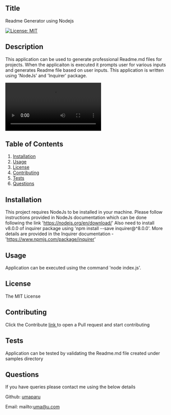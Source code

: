 
  ## Title
  Readme Generator using Nodejs  

  [![License: MIT](https://img.shields.io/badge/License-MIT-yellow.svg)](https://opensource.org/licenses/MIT)
  
  ## Description 
  This application can be used to generate professional Readme.md files for projects. When the applicaiton is executed it prompts user for various inputs and generates Readme file based on user inputs. This application is written using 'NodeJs' and 'Inquirer' package.

     
![Readme generator Video.](video/readme-uma.mp4)
  
  ## Table of Contents
  1. [Installation](#Installation)
  2. [Usage](#Usage)
  3. [License](#License)
  4. [Contributing](#Contributing)
  5. [Tests](#Tests)
  6. [Questions](#Questions)
  
  ## Installation
  This project requires NodeJs to be installed in your machine. Please follow instructions provided in NodeJs documentation which can be done following the link 'https://nodejs.org/en/download/'   Also need to install v8.0.0 of inquirer package using 'npm install --save inquirer@^8.0.0'. More details are provided in the Inquirer documentation - 'https://www.npmjs.com/package/inquirer'
  ## Usage
  Application can be executed using the command 'node index.js'.  

  ## License
 
  The MIT License 
  ## Contributing
  Click the Contribute <a href='https://github.com/umaparu/readme-gen/contribute'>link </a> to open a Pull request and start contributing
  ## Tests
  Application can be tested by validating the Readme.md file created under samples directory
  ## Questions  
  If you have queries please contact me using the below details  

  Github: <a href=https://github.com/umaparu>umaparu</a> 

  Email: mailto:uma@u.com
  
